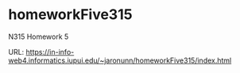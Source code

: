 # homeworkFive315
 N315 Homework 5


URL:
https://in-info-web4.informatics.iupui.edu/~jaronunn/homeworkFive315/index.html
